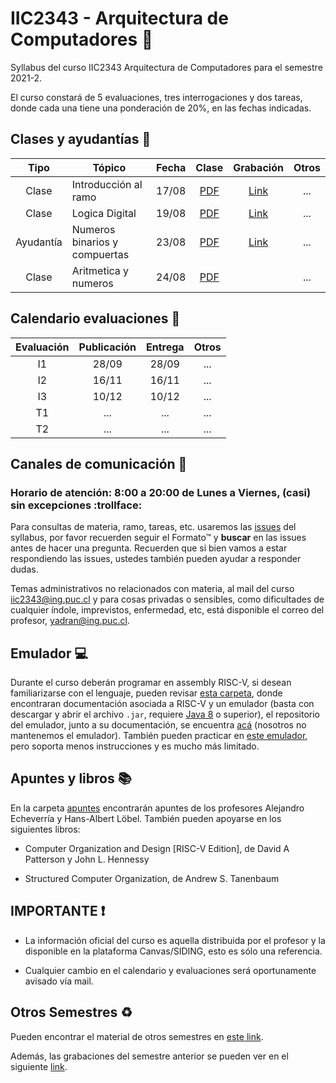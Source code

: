 # IIC2343 - Arquitectura de Computadores :abacus:

Syllabus del curso IIC2343 Arquitectura de Computadores para el semestre 2021-2. 

El curso constará de 5 evaluaciones, tres interrogaciones y dos tareas, donde cada una tiene una ponderación de 20%, en las fechas indicadas.

## Clases y ayudantías 🏫

| Tipo  | Tópico                             | Fecha        | Clase  | Grabación | Otros |
| :-:   | -                                  | :-:          | :-:    | :-:       | :-:   |
| Clase   | Introducción al ramo             | 17/08        |  [PDF](../../tree/master/Clases/00-presentation.pdf)  | [Link](https://drive.google.com/file/d/1l5in7s6GEZ05tGA8-FGFCv2w2lyNYfEg/view)  | ...   |
| Clase   | Logica Digital         | 19/08        | [PDF](../../tree/master/Clases/01-Logica_Digital.pdf)  | [Link](https://drive.google.com/file/d/1KCKW-J6-cmE2OoRG2_cT68LZWzryywY-/view?usp=sharing)  | ...   |
| Ayudantía | Numeros binarios y compuertas | 23/08 | [PDF](https://github.com/IIC2343/Syllabus-2021-2-S1/blob/main/Ayudantias/Ayudant%C3%ADa%231.pdf)    | [Link](https://drive.google.com/drive/folders/1YNourSBCk6hASioBES9AyUBm9Hq-OS_Q?usp=sharing)       | ... |
| Clase   | Aritmetica y numeros         | 24/08        | [PDF](../../tree/master/Clases/02-aritmértica&números.pdf)  |  | ...   |


## Calendario evaluaciones 📄

| Evaluación | Publicación | Entrega | Otros |
| :-:        | :-:         | :-:     | :-:   |
| I1 | 28/09 | 28/09 | ... |
| I2 | 16/11 | 16/11 | ...|
| I3 | 10/12 | 10/12 | ...|
| T1 | ... | ... | ...|
| T2 | ... | ... | ...|

## Canales de comunicación 📩

### Horario de atención: 8:00 a 20:00 de Lunes a Viernes, (casi) sin excepciones :trollface:

Para consultas de materia, ramo, tareas, etc. usaremos las [issues](https://github.com/IIC2343/Syllabus-2021-2-S1/issues) del syllabus, por favor recuerden seguir el Formato™ y **buscar** en las issues antes de hacer una pregunta. Recuerden que si bien vamos a estar respondiendo las issues, ustedes también pueden ayudar a responder dudas.

Temas administrativos no relacionados con materia, al mail del curso [iic2343@ing.puc.cl](mailto:iic2343@ing.puc.cl) y para cosas privadas o sensibles, como dificultades de cualquier índole, imprevistos, enfermedad, etc, está disponible el correo del profesor, [yadran@ing.puc.cl](mailto:yadran@ing.puc.cl).

## Emulador 💻

Durante el curso deberán programar en assembly RISC-V, si desean familiarizarse con el lenguaje, pueden revisar [esta carpeta](../../tree/master/Emulador), donde encontraran documentación asociada a RISC-V y un emulador (basta con descargar y abrir el archivo `.jar`, requiere [Java 8](https://www.java.com/en/download/) o superior), el repositorio del emulador, junto a su documentación, se encuentra [acá](https://github.com/TheThirdOne/rars) (nosotros no mantenemos el emulador). También pueden practicar en [este emulador](https://www.cs.cornell.edu/courses/cs3410/2019sp/riscv/interpreter/), pero soporta menos instrucciones y es mucho más limitado.

## Apuntes y libros 📚

En la carpeta [apuntes](../../tree/master/Apuntes) encontrarán apuntes de los profesores Alejandro Echeverría y Hans-Albert Löbel. También pueden apoyarse en los siguientes libros:

- Computer Organization and Design [RISC-V Edition], de David A Patterson y John L. Hennessy

- Structured Computer Organization, de Andrew S. Tanenbaum

## IMPORTANTE ❗

- La información oficial del curso es aquella distribuida por el profesor y la disponible en la plataforma Canvas/SIDING, esto es sólo una referencia.

- Cualquier cambio en el calendario y evaluaciones será oportunamente avisado vía mail.


## Otros Semestres ♻

Pueden encontrar el material de otros semestres en [este link](https://github.com/IIC2343/Syllabus-anteriores).

Además, las grabaciones del semestre anterior se pueden ver en el siguiente [link](https://github.com/IIC2343/Syllabus-2021-2-S1/blob/main/grabaciones_2021_1.md).
